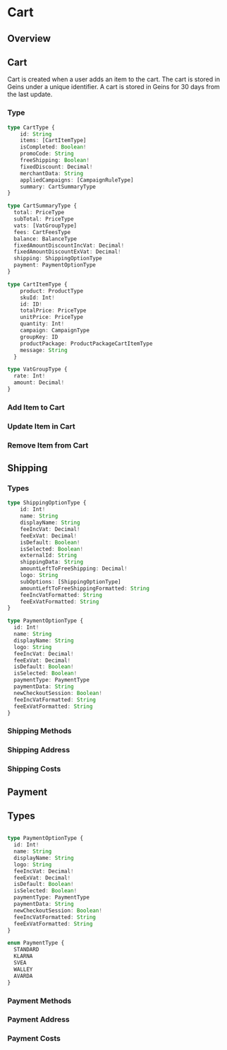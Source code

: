 # Cart

## Overview

## Cart

Cart is created when a user adds an item to the cart. The cart is stored in Geins under a unique identifier. A cart is stored in Geins for 30 days from the last update.

### Type 
  
```typescript
type CartType {
    id: String
    items: [CartItemType]
    isCompleted: Boolean!
    promoCode: String
    freeShipping: Boolean!
    fixedDiscount: Decimal!
    merchantData: String
    appliedCampaigns: [CampaignRuleType]
    summary: CartSummaryType
}

type CartSummaryType {
  total: PriceType
  subTotal: PriceType
  vats: [VatGroupType]
  fees: CartFeesType
  balance: BalanceType
  fixedAmountDiscountIncVat: Decimal!
  fixedAmountDiscountExVat: Decimal!
  shipping: ShippingOptionType
  payment: PaymentOptionType
}

type CartItemType {
    product: ProductType
    skuId: Int!
    id: ID!
    totalPrice: PriceType
    unitPrice: PriceType
    quantity: Int!
    campaign: CampaignType
    groupKey: ID
    productPackage: ProductPackageCartItemType
    message: String
  }

type VatGroupType {
  rate: Int!
  amount: Decimal!
}
```


### Add Item to Cart

### Update Item in Cart

### Remove Item from Cart

## Shipping

### Types
  
```typescript
type ShippingOptionType {
    id: Int!
    name: String
    displayName: String
    feeIncVat: Decimal!
    feeExVat: Decimal!
    isDefault: Boolean!
    isSelected: Boolean!
    externalId: String
    shippingData: String
    amountLeftToFreeShipping: Decimal!
    logo: String
    subOptions: [ShippingOptionType]
    amountLeftToFreeShippingFormatted: String
    feeIncVatFormatted: String
    feeExVatFormatted: String
}

type PaymentOptionType {
  id: Int!
  name: String
  displayName: String
  logo: String
  feeIncVat: Decimal!
  feeExVat: Decimal!
  isDefault: Boolean!
  isSelected: Boolean!
  paymentType: PaymentType
  paymentData: String
  newCheckoutSession: Boolean!
  feeIncVatFormatted: String
  feeExVatFormatted: String
}
```

### Shipping Methods

### Shipping Address

### Shipping Costs

## Payment

## Types 

```typescript

type PaymentOptionType {
  id: Int!
  name: String
  displayName: String
  logo: String
  feeIncVat: Decimal!
  feeExVat: Decimal!
  isDefault: Boolean!
  isSelected: Boolean!
  paymentType: PaymentType
  paymentData: String
  newCheckoutSession: Boolean!
  feeIncVatFormatted: String
  feeExVatFormatted: String
}

enum PaymentType {
  STANDARD
  KLARNA
  SVEA
  WALLEY
  AVARDA
}

```

### Payment Methods

### Payment Address

### Payment Costs






